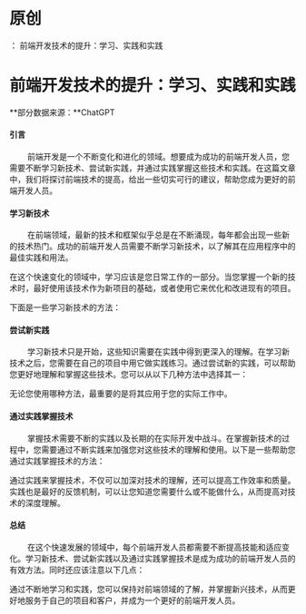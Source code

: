 # 原创
：  前端开发技术的提升：学习、实践和实践

# 前端开发技术的提升：学习、实践和实践

**部分数据来源：**ChatGPT

#### 引言

        前端开发是一个不断变化和进化的领域。想要成为成功的前端开发人员，您需要不断学习新技术、尝试新实践，并通过实践掌握这些技术和实践。在这篇文章中，我们将探讨前端技术的提高，给出一些切实可行的建议，帮助您成为更好的前端开发人员。

#### 学习新技术

        在前端领域，最新的技术和框架似乎总是在不断涌现，每年都会出现一些新的技术热门。成功的前端开发人员需要不断学习新技术，以了解其在应用程序中的最佳实践和用法。

在这个快速变化的领域中，学习应该是您日常工作的一部分。当您掌握一个新的技术时，最好使用该技术作为新项目的基础，或者使用它来优化和改进现有的项目。

下面是一些学习新技术的方法：

#### 尝试新实践

        学习新技术只是开始，这些知识需要在实践中得到更深入的理解。在学习新技术之后，您需要在自己的项目中用它做实践练习。通过尝试新的实践，可以帮助您更好地理解和掌握这些技术。您可以从以下几种方法中选择其一：

无论您使用哪种方法，最重要的是将其应用于您的实际工作中。

#### 通过实践掌握技术

        掌握技术需要不断的实践以及长期的在实际开发中战斗。在掌握新技术的过程中，您需要通过不断实践来加强您对这些技术的理解和使用。以下是一些帮助您通过实践掌握技术的方法：

通过实践来掌握技术，不仅可以加深对技术的理解，还可以提高工作效率和质量。实践也是最好的反馈机制，可以让您知道您需要什么或不能做什么，从而提高对技术的深度理解。

#### 总结

        在这个快速发展的领域中，每个前端开发人员都需要不断提高技能和适应变化。学习新技术、尝试新实践以及通过实践掌握技术是成为成功的前端开发人员的有效方法。同时还应该注意以下几点：

通过不断地学习和实践，您可以保持对前端领域的了解，并掌握新兴技术，从而更好地服务于自己的项目和客户，并成为一个更好的前端开发人员。

